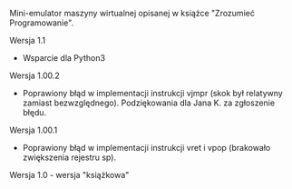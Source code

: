 Mini-emulator maszyny wirtualnej opisanej w książce "Zrozumieć Programowanie".

Wersja 1.1

- Wsparcie dla Python3

Wersja 1.00.2

- Poprawiony błąd w implementacji instrukcji vjmpr (skok był relatywny zamiast
  bezwzględnego). Podziękowania dla Jana K. za zgłoszenie błędu.

Wersja 1.00.1

- Poprawiony błąd w implementacji instrukcji vret i vpop (brakowało zwiększenia
  rejestru sp).

Wersja 1.0 - wersja "książkowa"
